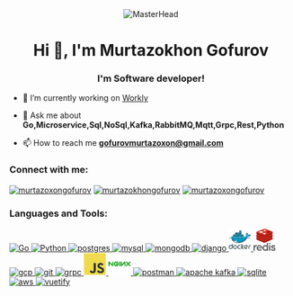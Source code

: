 <div align="center">
  <img src="https://media.tenor.com/2uyENRmiUt0AAAAC/coding.gif" alt="MasterHead">
</div>
<h1 align="center">Hi 👋, I'm Murtazokhon Gofurov</h1>
<h3 align="center">I'm Software developer!</h3>

- 🔭 I’m currently working on [Workly](https://workly.io)

- 💬 Ask me about **Go,Microservice,Sql,NoSql,Kafka,RabbitMQ,Mqtt,Grpc,Rest,Python**
  
- 📫 How to reach me **gofurovmurtazoxon@gmail.com**

<h3 align="left">Connect with me:</h3>
<p align="left">
<a href="https://t.me/murtazoxon_gofurov" target="blank"><img align="center" src="https://brandlogos.net/wp-content/uploads/2021/11/telegram-logo.png" alt="murtazoxongofurov" height="45" width="40" /></a>
<a href="linkedin.com/in/murtazokhon-gofurov" target="blank"><img align="center" src="https://raw.githubusercontent.com/rahuldkjain/github-profile-readme-generator/master/src/images/icons/Social/linked-in-alt.svg" alt="murtazokhongofurov" height="30" width="40" /></a>
<a href="https://www.instagram.com/murtazoxon_gofurov" target="blank"><img align="center" src="https://raw.githubusercontent.com/rahuldkjain/github-profile-readme-generator/master/src/images/icons/Social/instagram.svg" alt="murtazoxongofurov" height="30" width="40" /></a>

<h3 align="left">Languages and Tools:</h3>
<p align="left"> <a href="https://go.dev/" target="_blank" rel="noreferrer"> <img src="https://go.dev/blog/go-brand/Go-Logo/SVG/Go-Logo_Aqua.svg" alt="Go" width="40" height="40"/> </a> <a href="https://www.python.org/" target="_blank" rel="noreferrer"> <img src="https://cdn.worldvectorlogo.com/logos/python-5.svg" alt="Python" width="40" height="40"/> </a> <a href="https://www.postgresql.org/" target="_blank" rel="noreferrer"> <img src="https://www.vectorlogo.zone/logos/postgresql/postgresql-icon.svg" alt="postgres" width="40" height="40"/> </a> <a href="https://www.mysql.com/" target="_blank" rel="noreferrer"> <img src="https://www.svgrepo.com/show/473731/mysql.svg" alt="mysql" width="40" height="40"/> </a> <a href="https://www.mongodb.com/" target="_blank" rel="noreferrer"> <img src="https://www.vectorlogo.zone/logos/mongodb/mongodb-ar21.svg" alt="mongodb" width="40" height="40"/> </a> <a href="https://www.djangoproject.com/" target="_blank" rel="noreferrer"> <img src="https://cdn.worldvectorlogo.com/logos/django.svg" alt="django" width="40" height="40"/> </a> <a href="https://www.docker.com/" target="_blank" rel="noreferrer"> <img src="https://raw.githubusercontent.com/devicons/devicon/master/icons/docker/docker-original-wordmark.svg" alt="docker" width="40" height="40"/> </a> <a href="https://redis.io/" target="_blank" rel="noreferrer"> <img src="https://raw.githubusercontent.com/devicons/devicon/master/icons/redis/redis-original-wordmark.svg" alt="redis" width="40" height="40"/> </a> <a href="https://cloud.google.com" target="_blank" rel="noreferrer"> <img src="https://www.vectorlogo.zone/logos/google_cloud/google_cloud-icon.svg" alt="gcp" width="40" height="40"/> </a> <a href="https://git-scm.com/" target="_blank" rel="noreferrer"> <img src="https://www.vectorlogo.zone/logos/git-scm/git-scm-icon.svg" alt="git" width="40" height="40"/> </a>  <a href="https://grpc.io/" target="_blank" rel="noreferrer"> <img src="https://www.vectorlogo.zone/logos/grpcio/grpcio-ar21.png" alt="grpc" width="40" height="40"/> </a> <a href="https://developer.mozilla.org/en-US/docs/Web/JavaScript" target="_blank" rel="noreferrer"> <img src="https://raw.githubusercontent.com/devicons/devicon/master/icons/javascript/javascript-original.svg" alt="javascript" width="40" height="40"/> </a>  <a href="https://www.nginx.com" target="_blank" rel="noreferrer"> <img src="https://raw.githubusercontent.com/devicons/devicon/master/icons/nginx/nginx-original.svg" alt="nginx" width="40" height="40"/> </a> <a href="https://postman.com" target="_blank" rel="noreferrer"> <img src="https://www.vectorlogo.zone/logos/getpostman/getpostman-icon.svg" alt="postman" width="40" height="40"/> </a> <a href="https://kafka.apache.org" target="_blank" rel="noreferrer"> <img src="https://www.vectorlogo.zone/logos/apache_kafka/apache_kafka-ar21.svg" alt="apache kafka" width="40" height="40"/> </a> <a href="https://www.sqlite.org/" target="_blank" rel="noreferrer"> <img src="https://www.vectorlogo.zone/logos/sqlite/sqlite-icon.svg" alt="sqlite" width="40" height="40"/> </a> <a href="https://aws.amazon.com/" target="_blank" rel="noreferrer"> <img src="https://www.svgrepo.com/show/303369/amazon-web-services-logo.svg" alt="aws" width="40" height="40"/> </a> <a href="https://medium.com/" target="_blank" rel="noreferrer"> <img src="https://www.svgrepo.com/show/521749/medium.svg" alt="vuetify" width="40" height="40"/> </a> </p>



